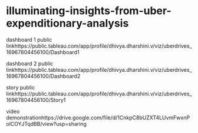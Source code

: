 # illuminating-insights-from-uber-expenditionary-analysis


dashboard 1 public linkhttps://public.tableau.com/app/profile/dhivya.dharshini.v/viz/uberdrives_16967804456100/Dashboard1

dashboard 2 public linkhttps://public.tableau.com/app/profile/dhivya.dharshini.v/viz/uberdrives_16967804456100/Dashboard2

story public linkhttps://public.tableau.com/app/profile/dhivya.dharshini.v/viz/uberdrives_16967804456100/Story1

video demonstrationhttps://drive.google.com/file/d/1CnkpC8bUZXT4LUvmFwxnPolCOYJTqdBB/view?usp=sharing

